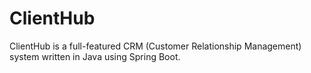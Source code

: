 # ClientHub
ClientHub is a full-featured CRM (Customer Relationship Management) system written in Java using Spring Boot.  
